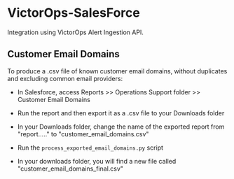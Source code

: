 VictorOps-SalesForce
====================

Integration using VictorOps Alert Ingestion API.

## Customer Email Domains

To produce a .csv file of known customer email domains, without duplicates and excluding common email providers:

* In Salesforce, access Reports >> Operations Support folder >> Customer Email Domains

* Run the report and then export it as a .csv file to your Downloads folder

* In your Downloads folder, change the name of the exported report from "report....." to "customer_email_domains.csv"

* Run the `process_exported_email_domains.py` script

* In your downloads folder, you will find a new file called "customer_email_domains_final.csv"
